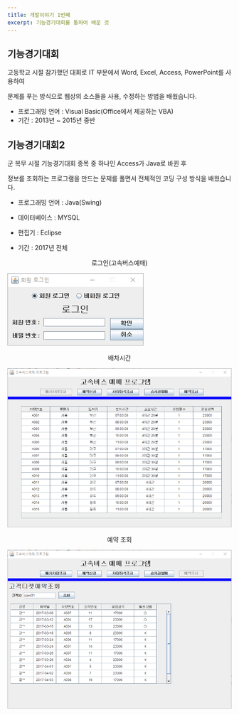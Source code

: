 ```yaml
---
title: 개발이야기 1번째
excerpt: 기능경기대회를 통하여 배운 것
---
```


## 기능경기대회

고등학교 시절 참가했던 대회로 IT 부문에서 Word, Excel, Access, PowerPoint를 사용하여

문제를 푸는 방식으로 웹상의 소스들을 사용, 수정하는 방법을 배웠습니다.

* 프로그래밍 언어 : Visual Basic(Office에서 제공하는 VBA)
* 기간 : 2013년 ~ 2015년 중반



## 기능경기대회2

군 복무 시절 기능경기대회 종목 중 하나인 Access가 Java로 바뀐 후

정보를 조회하는 프로그램을 만드는 문제를 풀면서 전체적인 코딩 구성 방식을 배웠습니다.

* 프로그래밍 언어 : Java(Swing)

* 데이터베이스 : MYSQL

* 편집기 : Eclipse

* 기간 : 2017년 전체



<center>로그인(고속버스예매)</center>

![기능경기대회_로그인](..\img\기능경기대회_로그인.png)



<center>배차시간</center>

![기능경기대회_자료확인](..\img\기능경기대회_자료확인.png)



<center>예약 조회</center>

![기능경기대회_검색](..\img\기능경기대회_검색.png)